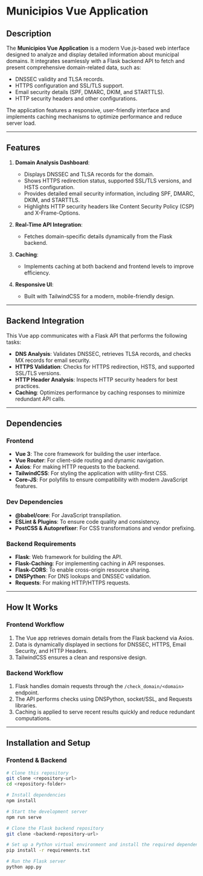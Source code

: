 # Municipios Vue Application

## Description
The **Municipios Vue Application** is a modern Vue.js-based web interface designed to analyze and display detailed information about municipal domains. It integrates seamlessly with a Flask backend API to fetch and present comprehensive domain-related data, such as:

- DNSSEC validity and TLSA records.
- HTTPS configuration and SSL/TLS support.
- Email security details (SPF, DMARC, DKIM, and STARTTLS).
- HTTP security headers and other configurations.

The application features a responsive, user-friendly interface and implements caching mechanisms to optimize performance and reduce server load.

---

## Features
1. **Domain Analysis Dashboard**:
   - Displays DNSSEC and TLSA records for the domain.
   - Shows HTTPS redirection status, supported SSL/TLS versions, and HSTS configuration.
   - Provides detailed email security information, including SPF, DMARC, DKIM, and STARTTLS.
   - Highlights HTTP security headers like Content Security Policy (CSP) and X-Frame-Options.

2. **Real-Time API Integration**:
   - Fetches domain-specific details dynamically from the Flask backend.

3. **Caching**:
   - Implements caching at both backend and frontend levels to improve efficiency.

4. **Responsive UI**:
   - Built with TailwindCSS for a modern, mobile-friendly design.

---

## Backend Integration
This Vue app communicates with a Flask API that performs the following tasks:
- **DNS Analysis**: Validates DNSSEC, retrieves TLSA records, and checks MX records for email security.
- **HTTPS Validation**: Checks for HTTPS redirection, HSTS, and supported SSL/TLS versions.
- **HTTP Header Analysis**: Inspects HTTP security headers for best practices.
- **Caching**: Optimizes performance by caching responses to minimize redundant API calls.

---

## Dependencies

### Frontend
- **Vue 3**: The core framework for building the user interface.
- **Vue Router**: For client-side routing and dynamic navigation.
- **Axios**: For making HTTP requests to the backend.
- **TailwindCSS**: For styling the application with utility-first CSS.
- **Core-JS**: For polyfills to ensure compatibility with modern JavaScript features.

### Dev Dependencies
- **@babel/core**: For JavaScript transpilation.
- **ESLint & Plugins**: To ensure code quality and consistency.
- **PostCSS & Autoprefixer**: For CSS transformations and vendor prefixing.

### Backend Requirements
- **Flask**: Web framework for building the API.
- **Flask-Caching**: For implementing caching in API responses.
- **Flask-CORS**: To enable cross-origin resource sharing.
- **DNSPython**: For DNS lookups and DNSSEC validation.
- **Requests**: For making HTTP/HTTPS requests.

---

## How It Works

### Frontend Workflow
1. The Vue app retrieves domain details from the Flask backend via Axios.
2. Data is dynamically displayed in sections for DNSSEC, HTTPS, Email Security, and HTTP Headers.
3. TailwindCSS ensures a clean and responsive design.

### Backend Workflow
1. Flask handles domain requests through the `/check_domain/<domain>` endpoint.
2. The API performs checks using DNSPython, socket/SSL, and Requests libraries.
3. Caching is applied to serve recent results quickly and reduce redundant computations.

---
## Installation and Setup

### Frontend & Backend
```bash
# Clone this repository
git clone <repository-url>
cd <repository-folder>

# Install dependencies
npm install

# Start the development server
npm run serve

# Clone the Flask backend repository
git clone <backend-repository-url>

# Set up a Python virtual environment and install the required dependencies
pip install -r requirements.txt

# Run the Flask server
python app.py

